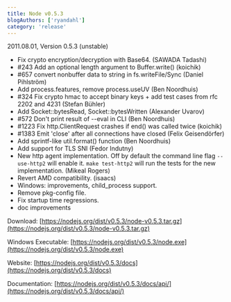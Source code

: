 ```yaml
---
title: Node v0.5.3
blogAuthors: ['ryandahl']
category: 'release'
---
```


2011.08.01, Version 0.5.3 (unstable)

* Fix crypto encryption/decryption with Base64. (SAWADA Tadashi)
* #243 Add an optional length argument to Buffer.write() (koichik)
* #657 convert nonbuffer data to string in fs.writeFile/Sync (Daniel Pihlström)
* Add process.features, remove process.useUV (Ben Noordhuis)
* #324 Fix crypto hmac to accept binary keys + add test cases from rfc 2202 and 4231 (Stefan Bühler)
* Add Socket::bytesRead, Socket::bytesWritten (Alexander Uvarov)
* #572 Don't print result of --eval in CLI (Ben Noordhuis)
* #1223 Fix http.ClientRequest crashes if end() was called twice (koichik)
* #1383 Emit 'close' after all connections have closed (Felix Geisendörfer)
* Add sprintf-like util.format() function (Ben Noordhuis)
* Add support for TLS SNI (Fedor Indutny)
* New http agent implementation. Off by default the command line flag `--use-http2` will enable it. `make test-http2` will run the tests for the new implementation. (Mikeal Rogers)
* Revert AMD compatibility. (isaacs)
* Windows: improvements, child\_process support.
* Remove pkg-config file.
* Fix startup time regressions.
* doc improvements

Download: [https://nodejs.org/dist/v0.5.3/node-v0.5.3.tar.gz](https://nodejs.org/dist/v0.5.3/node-v0.5.3.tar.gz)

Windows Executable: [https://nodejs.org/dist/v0.5.3/node.exe](https://nodejs.org/dist/v0.5.3/node.exe)

Website: [https://nodejs.org/dist/v0.5.3/docs](https://nodejs.org/dist/v0.5.3/docs)

Documentation: [https://nodejs.org/dist/v0.5.3/docs/api/](https://nodejs.org/dist/v0.5.3/docs/api/)
